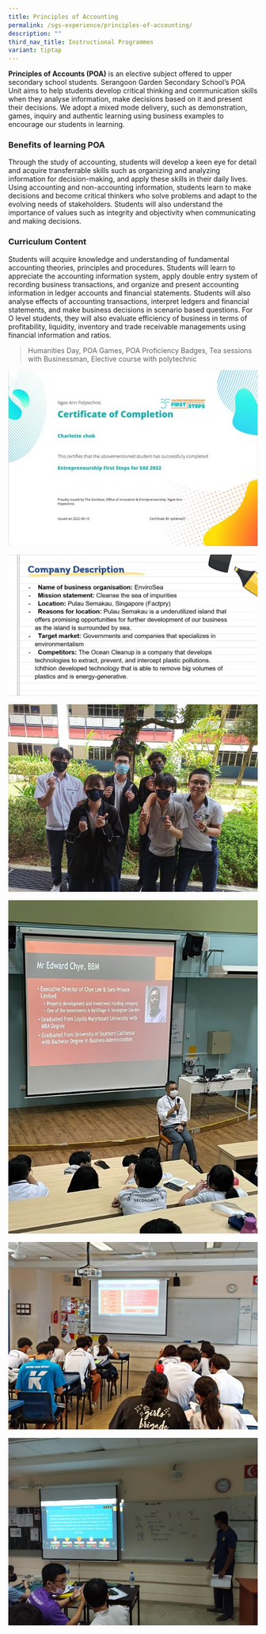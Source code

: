 ```yaml
---
title: Principles of Accounting
permalink: /sgs-experience/principles-of-accounting/
description: ""
third_nav_title: Instructional Programmes
variant: tiptap
---
```

**Principles of Accounts (POA)** is an elective subject offered to upper secondary school students. Serangoon Garden Secondary School’s POA Unit aims to help students develop critical thinking and communication skills when they analyse information, make decisions based on it and present their decisions. We adopt a mixed mode delivery, such as demonstration, games, inquiry and authentic learning using business examples to encourage our students in learning.  
  
### Benefits of learning POA  
Through the study of accounting, students will develop a keen eye for detail and acquire transferrable skills such as organizing and analyzing information for decision-making, and apply these skills in their daily lives. Using accounting and non-accounting information, students learn to make decisions and become critical thinkers who solve problems and adapt to the evolving needs of stakeholders. Students will also understand the importance of values such as integrity and objectivity when communicating and making decisions.  
  
### Curriculum Content  
Students will acquire knowledge and understanding of fundamental accounting theories, principles and procedures. Students will learn to appreciate the accounting information system, apply double entry system of recording business transactions, and organize and present accounting information in ledger accounts and financial statements. Students will also analyse effects of accounting transactions, interpret ledgers and financial statements, and make business decisions in scenario based questions. For O level students, they will also evaluate efficiency of business in terms of profitability, liquidity, inventory and trade receivable managements using financial information and ratios.


>Humanities Day, POA Games, POA Proficiency Badges, Tea sessions with Businessman, Elective course with polytechnic

![](/images/Elective%20course%20with%20polytechnic%20-%20Shu%20Fen%20Tan.jpg)

![](/images/Business%20Project%20-%20Shu%20Fen%20Tan.jpg)

![](/images/POA%20Proficiency%20Badges%20-%20Shu%20Fen%20Tan.jpg)

![](/images/Tea%20session%20with%20Businessman_Mr%20Edward%20Chye%20-%20Shu%20Fen%20Tan.jpg)

![](/images/POA%20Games%20-%20Shu%20Fen%20Tan.jpg)

![](/images/POA%20Games%202%20-%20Shu%20Fen%20Tan.jpg)